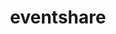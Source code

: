 ---
title: eventshare
description: "Send events invites without registration, a proof of work"
link: https://eventshare-24c.web.app/#/
file: ''
---